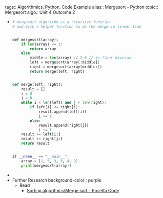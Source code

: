tags:: Algorithmics, Python, Code Example
alias:: Mergesort - Python
topic:: Mergesort
algo:: Unit 4 Outcome 2

- ```python
  # mergesort algorithm as a recursive function
  # and with a helper function to do the merge in linear time
  
  
  def mergesort(array):
      if len(array) <= 1:
          return array
      else:
          middle = len(array) // 2 # // is floor division
          left = mergesort(array[:middle])
          right = mergesort(array[middle:])
          return merge(left, right)
  
  
  def merge(left, right):
      result = []
      i = 0
      j = 0
      while i < len(left) and j < len(right):
          if left[i] <= right[j]:
              result.append(left[i])
              i += 1
          else:
              result.append(right[j])
              j += 1
      result += left[i:]
      result += right[j:]
      return result
  
  
  if __name__ == "__main__":
      array = [1, 5, 3, 6, 4, 2]
      print(mergesort(array))
  
  ```
-
- Further Research
  background-color:: purple
	- Read
		- [Sorting algorithms/Merge sort - Rosetta Code](https://www.rosettacode.org/wiki/Sorting_algorithms/Merge_sort)